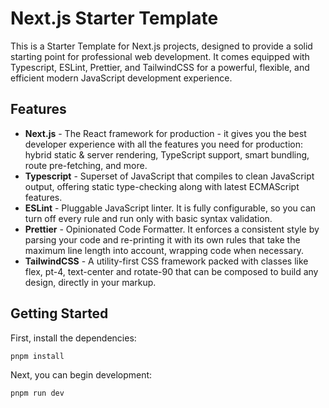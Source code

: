 # Next.js Starter Template

This is a Starter Template for Next.js projects, designed to provide a solid starting point for professional web development. It comes equipped with Typescript, ESLint, Prettier, and TailwindCSS for a powerful, flexible, and efficient modern JavaScript development experience.

## Features

- **Next.js** - The React framework for production - it gives you the best developer experience with all the features you need for production: hybrid static & server rendering, TypeScript support, smart bundling, route pre-fetching, and more.
- **Typescript** - Superset of JavaScript that compiles to clean JavaScript output, offering static type-checking along with latest ECMAScript features.
- **ESLint** - Pluggable JavaScript linter. It is fully configurable, so you can turn off every rule and run only with basic syntax validation.
- **Prettier** - Opinionated Code Formatter. It enforces a consistent style by parsing your code and re-printing it with its own rules that take the maximum line length into account, wrapping code when necessary.
- **TailwindCSS** - A utility-first CSS framework packed with classes like flex, pt-4, text-center and rotate-90 that can be composed to build any design, directly in your markup.

## Getting Started

First, install the dependencies:

```
pnpm install
```

Next, you can begin development:

```
pnpm run dev
```



